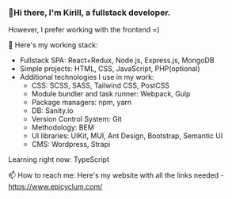 ### 👋Hi there, I'm Kirill, a fullstack developer.
However, I prefer working with the frontend =)

🔭 Here's my working stack: 

  - Fullstack SPA: React+Redux, Node.js, Express.js, MongoDB
  - Simple projects: HTML, CSS, JavaScript, PHP(optional)
  - Additional technologies I use in my work:
    - CSS: SCSS, SASS, Tailwind CSS, PostCSS
    - Module bundler and task runner: Webpack, Gulp
    - Package managers: npm, yarn
    - DB: Sanity.io
    - Version Control System: Git
    - Methodology: BEM
    - UI libraries: UIKit, MUI, Ant Design, Bootstrap, Semantic UI
    - CMS: Wordpress, Strapi

Learning right now: TypeScript

📫 How to reach me: Here's my website with all the links needed - https://www.epicyclum.com/
